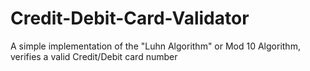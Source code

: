 # Credit-Debit-Card-Validator
A simple implementation of the "Luhn Algorithm" or Mod 10 Algorithm, verifies a valid Credit/Debit card number
